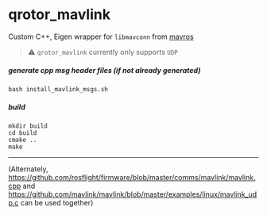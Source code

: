 # qrotor_mavlink
Custom C++, Eigen wrapper for `libmavconn` from [mavros](https://github.com/mavlink/mavros/tree/master)

> :warning: `qrotor_mavlink` currently only supports `UDP`

##### generate cpp msg header files (if not already generated)
```
bash install_mavlink_msgs.sh
```

##### build
```
mkdir build
cd build
cmake ..
make
```


---
(Alternately, https://github.com/rosflight/firmware/blob/master/comms/mavlink/mavlink.cpp and https://github.com/mavlink/mavlink/blob/master/examples/linux/mavlink_udp.c can be used together)

